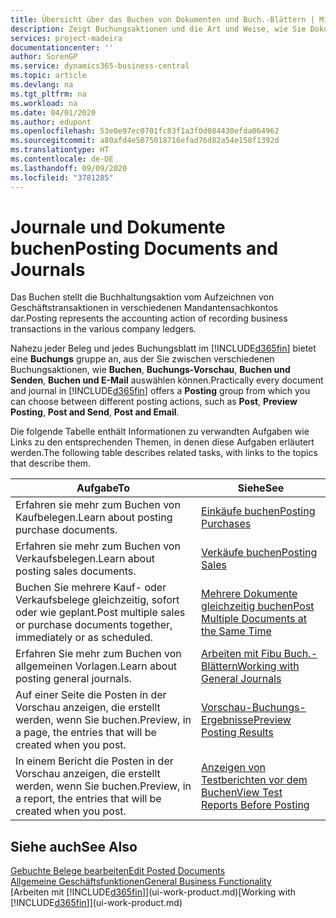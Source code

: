 ```yaml
---
title: Übersicht über das Buchen von Dokumenten und Buch.-Blättern | Microsoft Docs
description: Zeigt Buchungsaktionen und die Art und Weise, wie Sie Dokumente und Buch.-Blätter buchen können.
services: project-madeira
documentationcenter: ''
author: SorenGP
ms.service: dynamics365-business-central
ms.topic: article
ms.devlang: na
ms.tgt_pltfrm: na
ms.workload: na
ms.date: 04/01/2020
ms.author: edupont
ms.openlocfilehash: 53e0e97ec0701fc83f1a3f0d084430efda064962
ms.sourcegitcommit: a80afd4e5075018716efad76d82a54e158f1392d
ms.translationtype: HT
ms.contentlocale: de-DE
ms.lasthandoff: 09/09/2020
ms.locfileid: "3781285"
---
```

# <a name="posting-documents-and-journals"></a><span data-ttu-id="f8e5c-103">Journale und Dokumente buchen</span><span class="sxs-lookup"><span data-stu-id="f8e5c-103">Posting Documents and Journals</span></span>
<span data-ttu-id="f8e5c-104">Das Buchen stellt die Buchhaltungsaktion vom Aufzeichnen von Geschäftstransaktionen in verschiedenen Mandantensachkontos dar.</span><span class="sxs-lookup"><span data-stu-id="f8e5c-104">Posting represents the accounting action of recording business transactions in the various company ledgers.</span></span>

<span data-ttu-id="f8e5c-105">Nahezu jeder Beleg und jedes Buchungsblatt im [!INCLUDE[d365fin](includes/d365fin_md.md)] bietet eine **Buchungs** gruppe an, aus der Sie zwischen verschiedenen Buchungsaktionen, wie **Buchen**, **Buchungs-Vorschau**, **Buchen und Senden**, **Buchen und E-Mail** auswählen können.</span><span class="sxs-lookup"><span data-stu-id="f8e5c-105">Practically every document and journal in [!INCLUDE[d365fin](includes/d365fin_md.md)] offers a **Posting** group from which you can choose between different posting actions, such as **Post**, **Preview Posting**, **Post and Send**, **Post and Email**.</span></span>

<span data-ttu-id="f8e5c-106">Die folgende Tabelle enthält Informationen zu verwandten Aufgaben wie Links zu den entsprechenden Themen, in denen diese Aufgaben erläutert werden.</span><span class="sxs-lookup"><span data-stu-id="f8e5c-106">The following table describes related tasks, with links to the topics that describe them.</span></span>

| <span data-ttu-id="f8e5c-107">Aufgabe</span><span class="sxs-lookup"><span data-stu-id="f8e5c-107">To</span></span> | <span data-ttu-id="f8e5c-108">Siehe</span><span class="sxs-lookup"><span data-stu-id="f8e5c-108">See</span></span> |
| --- | --- |
| <span data-ttu-id="f8e5c-109">Erfahren sie mehr zum Buchen von Kaufbelegen.</span><span class="sxs-lookup"><span data-stu-id="f8e5c-109">Learn about posting purchase documents.</span></span> |[<span data-ttu-id="f8e5c-110">Einkäufe buchen</span><span class="sxs-lookup"><span data-stu-id="f8e5c-110">Posting Purchases</span></span>](ui-post-purchases.md) |
| <span data-ttu-id="f8e5c-111">Erfahren sie mehr zum Buchen von Verkaufsbelegen.</span><span class="sxs-lookup"><span data-stu-id="f8e5c-111">Learn about posting sales documents.</span></span> |[<span data-ttu-id="f8e5c-112">Verkäufe buchen</span><span class="sxs-lookup"><span data-stu-id="f8e5c-112">Posting Sales</span></span>](ui-post-sales.md) |
| <span data-ttu-id="f8e5c-113">Buchen Sie mehrere Kauf- oder Verkaufsbelege gleichzeitig, sofort oder wie geplant.</span><span class="sxs-lookup"><span data-stu-id="f8e5c-113">Post multiple sales or purchase documents together, immediately or as scheduled.</span></span>|[<span data-ttu-id="f8e5c-114">Mehrere Dokumente gleichzeitig buchen</span><span class="sxs-lookup"><span data-stu-id="f8e5c-114">Post Multiple Documents at the Same Time</span></span>](ui-batch-posting.md)|
| <span data-ttu-id="f8e5c-115">Erfahren Sie mehr zum Buchen von allgemeinen Vorlagen.</span><span class="sxs-lookup"><span data-stu-id="f8e5c-115">Learn about posting general journals.</span></span> |[<span data-ttu-id="f8e5c-116">Arbeiten mit Fibu Buch.-Blättern</span><span class="sxs-lookup"><span data-stu-id="f8e5c-116">Working with General Journals</span></span>](ui-work-general-journals.md) |
| <span data-ttu-id="f8e5c-117">Auf einer Seite die Posten in der Vorschau anzeigen, die erstellt werden, wenn Sie buchen.</span><span class="sxs-lookup"><span data-stu-id="f8e5c-117">Preview, in a page, the entries that will be created when you post.</span></span> |[<span data-ttu-id="f8e5c-118">Vorschau-Buchungs-Ergebnisse</span><span class="sxs-lookup"><span data-stu-id="f8e5c-118">Preview Posting Results</span></span>](ui-how-preview-post-results.md) |
| <span data-ttu-id="f8e5c-119">In einem Bericht die Posten in der Vorschau anzeigen, die erstellt werden, wenn Sie buchen.</span><span class="sxs-lookup"><span data-stu-id="f8e5c-119">Preview, in a report, the entries that will be created when you post.</span></span> |[<span data-ttu-id="f8e5c-120">Anzeigen von Testberichten vor dem Buchen</span><span class="sxs-lookup"><span data-stu-id="f8e5c-120">View Test Reports Before Posting</span></span>](ui-how-view-test-reports-posting.md) |

## <a name="see-also"></a><span data-ttu-id="f8e5c-121">Siehe auch</span><span class="sxs-lookup"><span data-stu-id="f8e5c-121">See Also</span></span>
[<span data-ttu-id="f8e5c-122">Gebuchte Belege bearbeiten</span><span class="sxs-lookup"><span data-stu-id="f8e5c-122">Edit Posted Documents</span></span>](across-edit-posted-document.md)  
[<span data-ttu-id="f8e5c-123">Allgemeine Geschäftsfunktionen</span><span class="sxs-lookup"><span data-stu-id="f8e5c-123">General Business Functionality</span></span>](ui-across-business-areas.md)  
<span data-ttu-id="f8e5c-124">[Arbeiten mit [!INCLUDE[d365fin](includes/d365fin_md.md)]](ui-work-product.md)</span><span class="sxs-lookup"><span data-stu-id="f8e5c-124">[Working with [!INCLUDE[d365fin](includes/d365fin_md.md)]](ui-work-product.md)</span></span>
